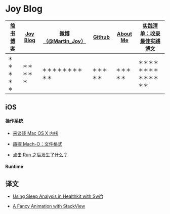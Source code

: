 
# Joy Blog


| [简书博客](http://www.jianshu.com/users/9c51a213b02e/latest_articles)   | [Joy Blog](https://github.com/joy0304/Joy-Blog)    | [微博（@Martin_Joy）](http://weibo.com/5419850564/profile?rightmod=1&wvr=6&mod=personinfo&is_all=1)            | [Github](https://github.com/joy0304)  |[About Me](https://github.com/joy0304/Joy-Blog/blob/master/Contents/About%20Me.md) |[ 实践清单：收录最佳实践博文](https://github.com/joy0304/Joy-Blog/blob/master/%E5%AE%9E%E8%B7%B5%E6%B8%85%E5%8D%95%EF%BC%9A%E6%94%B6%E5%BD%95%E6%9C%80%E4%BD%B3%E5%AE%9E%E8%B7%B5%E5%8D%9A%E6%96%87.md)|
| ------------- |-------------| -----| -----| -----|-----|
| ＊＊＊＊＊ | ＊＊＊＊＊ |＊＊＊＊＊＊＊＊＊＊ | ＊＊＊＊＊ | ＊＊＊＊＊|＊＊＊＊＊＊＊＊＊＊＊＊＊＊|

## iOS

#### 操作系统

* [来谈谈 Mac OS X 内核](https://github.com/joy0304/Joy-Blog/blob/master/Blog/%E6%9D%A5%E8%B0%88%E8%B0%88%20Mac%20OS%20X%20%E5%86%85%E6%A0%B8.md)

* [趣探 Mach-O：文件格式](https://github.com/joy0304/Joy-Blog/blob/master/Blog/%E8%B6%A3%E6%8E%A2%20Mach-O%EF%BC%9A%E6%96%87%E4%BB%B6%E6%A0%BC%E5%BC%8F.md)

* [点击 Run 之后发生了什么？](https://github.com/joy0304/Joy-Blog/blob/master/Blog/%E7%82%B9%E5%87%BB%20Run%20%E4%B9%8B%E5%90%8E%E5%8F%91%E7%94%9F%E4%BA%86%E4%BB%80%E4%B9%88%EF%BC%9F.md)

#### Runtime

## 译文

* [Using Sleep Analysis in Healthkit with Swift](https://github.com/joy0304/Joy-Blog/blob/master/Blog/Using%20Sleep%20Analysis%20in%20Healthkit%20with%20Swift.md)

* [A Fancy Animation with StackView](https://github.com/joy0304/Joy-Blog/blob/master/Blog/A%20Fancy%20Animation%20with%20StackView.md)






